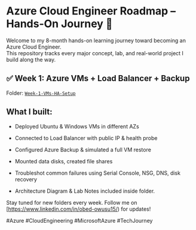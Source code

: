 # Azure Cloud Engineer Roadmap – Hands-On Journey 🚀

Welcome to my 8-month hands-on learning journey toward becoming an Azure Cloud Engineer.  
This repository tracks every major concept, lab, and real-world project I build along the way.



## ✅ Week 1: Azure VMs + Load Balancer + Backup

Folder: [`Week-1-VMs-HA-Setup`](./Week-1-VMs-HA-Setup)

## What I built:
- Deployed Ubuntu & Windows VMs in different AZs
- Connected to Load Balancer with public IP & health probe
- Configured Azure Backup & simulated a full VM restore
- Mounted data disks, created file shares
- Troubleshot common failures using Serial Console, NSG, DNS, disk recovery


- Architecture Diagram & Lab Notes included inside folder.


Stay tuned for new folders every week.
Follow me on [https://www.linkedin.com/in/obed-owusu15/) for updates!

#Azure #CloudEngineering #MicrosoftAzure #TechJourney
